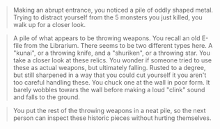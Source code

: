>Making an abrupt entrance, you noticed a pile of oddly shaped metal. Trying to distract yourself from the 5 monsters you just killed, you walk up for a closer look.  
  
> A pile of what appears to be throwing weapons. You recall an old E-file from the Librarium. There seems to be two different types here. A "kunai", or a throwing knife, and a "shuriken", or a throwing star. You take a closer look at these relics. You wonder if someone tried to use these as actual weapons, but ultimately falling. Rusted to a degree, but still sharpened in a way that you could cut yourself it you aren't too careful handling these. You chuck one at the wall in poor form. It barely wobbles towars the wall before making a loud "clink" sound and falls to the ground.  

>You put the rest of the throwing weapons in a neat pile, so the next person can inspect these historic pieces without hurting themselves.  
